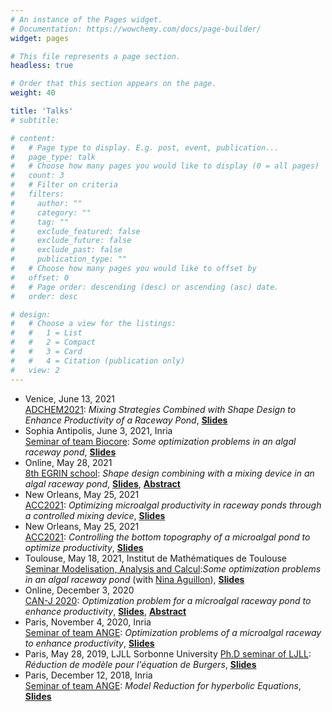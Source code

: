 ```yaml
---
# An instance of the Pages widget.
# Documentation: https://wowchemy.com/docs/page-builder/
widget: pages

# This file represents a page section.
headless: true

# Order that this section appears on the page.
weight: 40

title: 'Talks'
# subtitle:

# content:
#   # Page type to display. E.g. post, event, publication...
#   page_type: talk
#   # Choose how many pages you would like to display (0 = all pages)
#   count: 3
#   # Filter on criteria
#   filters:
#     author: ""
#     category: ""
#     tag: ""
#     exclude_featured: false
#     exclude_future: false
#     exclude_past: false
#     publication_type: ""
#   # Choose how many pages you would like to offset by
#   offset: 0
#   # Page order: descending (desc) or ascending (asc) date.
#   order: desc

# design:
#   # Choose a view for the listings:
#   #   1 = List
#   #   2 = Compact
#   #   3 = Card
#   #   4 = Citation (publication only)
#   view: 2
---
```


- Venice, June 13, 2021\
  [ADCHEM2021](https://www.adchem2021.org): *Mixing Strategies Combined with Shape Design to Enhance Productivity of a Raceway Pond*, [**Slides**](/media/ADCHEM2021.pdf)
- Sophia Antipolis, June 3, 2021, Inria\
  [Seminar of team Biocore](https://team.inria.fr/biocore/): *Some optimization problems in an algal raceway pond*, [**Slides**](/media/Seminar-Biocore2021.pdf)
- Online, May 28, 2021\
  [8th EGRIN school](https://indico.math.cnrs.fr/event/6427/): *Shape design combining with a mixing device in an algal raceway pond*, [**Slides**](/media/EGRIN2021.pdf), [**Abstract**](https://indico.math.cnrs.fr/event/6427/contributions/5413/)
- New Orleans, May 25, 2021\
  [ACC2021](https://acc2021.a2c2.org): *Optimizing microalgal productivity in raceway ponds through a controlled mixing device*, [**Slides**](/media/ACC2021-perm.pdf)
- New Orleans, May 25, 2021\
  [ACC2021](https://acc2021.a2c2.org): *Controlling the bottom topography of a microalgal pond to optimize productivity*, [**Slides**](/media/ACC2021-topo.pdf) 
- Toulouse, May 18, 2021, Institut de Mathématiques de Toulouse\
  [Seminar Modelisation, Analysis and Calcul](https://www.math.univ-toulouse.fr/spip.php?article266&lang=fr&date_debut=2021-08-11):*Some optimization problems in an algal raceway pond* (with [Nina Aguillon](https://www.ljll.math.upmc.fr/~aguillon/)), [**Slides**](/media/Toulouse2021.pdf)
- Online, December 3, 2020\
  [CAN-J 2020](https://indico.math.cnrs.fr/event/6098/): *Optimization problem for a microalgal raceway pond to enhance productivity*, [**Slides**](/media/CAN-J2020.pdf), [**Abstract**](https://indico.math.cnrs.fr/event/6098/contributions/4926/)
- Paris, November 4, 2020, Inria\
  [Seminar of team ANGE](https://team.inria.fr/ange/gdt-ange/): *Optimization problems of a microalgal raceway to enhance productivity*, [**Slides**](/media/Gdt-ANGE-2020.pdf)
- Paris, May 28, 2019, LJLL Sorbonne University
  [Ph.D seminar of LJLL](https://www.ljll.math.upmc.fr/gtt/index.php): *Réduction de modèle pour l'équation de Burgers*, [**Slides**](/media/GTT-2019.pdf)
- Paris, December 12, 2018, Inria\
  [Seminar of team ANGE](https://team.inria.fr/ange/gdt-ange/): *Model Reduction for hyperbolic Equations*, [**Slides**](/media/Gdt-ANGE-2018.pdf)